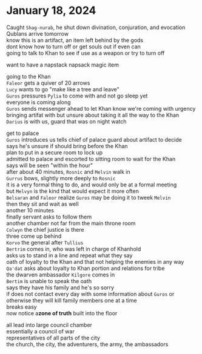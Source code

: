 # January 18, 2024

Caught `Shag-nurab`, he shut down divination, conjuration, and evocation  
Qublans arrive tomorrow  
know this is an artifact, an item left behind by the gods  
dont know how to turn off or get souls out if even can  
going to talk to Khan to see if use as a weapon or try to turn off  

want to have a napstack napsack magic item  

going to the Khan  
`Faleor` gets a quiver of 20 arrows  
`Lucy` wants to go "make like a tree and leave"  
`Guros` pressures `Pylia` to come with and not go sleep yet  
everyone is coming along  
`Guros` sends messenger ahead to let Khan know we're coming with urgency  
bringing artifat with but unsure about taking it all the way to the Khan  
`Darius` is with us, guard that was on night watch  

get to palace  
`Guros` introduces us
tells chief of palace guard about artifact to decide  
says he's unsure if should bring before the Khan  
plan to put in a secure room to lock up  
admitted to palace and escorted to sitting room to wait for the Khan  
says will be seen "within the hour"  
after about 40 minutes, `Rosnic` and `Melvin` walk in  
`Gurrus` bows, slightly more deeply to `Rosnic`  
it is a very formal thing to do, and would only be at a formal meeting  
but `Melvyn` is the kind that would expect it more often  
`Belsaran` and `Faleor` realize `Guros` may be doing it to tweek `Melvin`  
then they sit and wait as well  
another 10 minutes  
finally servant asks to follow them  
another chamber not far from the main throne room  
`Colwyn` the chief justice is there  
three come up behind  
`Korvo` the general after `Tullius`  
`Bertrim` comes in, who was left in charge of Khanhold  
asks us to stand in a line and repeat what they say  
oath of loyalty to the Khan and that not helping the enemies in any way  
`Qa'dat` asks about loyalty to Khan portion and relations for tribe  
the dwarven ambassador `Kilgore` comes in  
`Bertim` is unable to speak the oath  
says they have his family and he's so sorry  
if does not contact every day with some information about `Guros` or otherwise they will kill family members one at a time  
breaks easy  
now notice a**zone of truth** built into the floor  

all lead into large council chamber  
essentially a council of war  
representatives of all parts of the city  
the church, the city, the adventurers, the army, the ambassadors  







